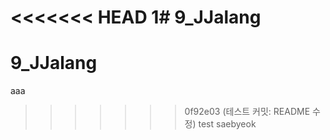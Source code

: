 <<<<<<< HEAD
1# 9_JJalang
=======
# 9_JJalang

aaa
>>>>>>> 0f92e03 (테스트 커밋: README 수정)
test saebyeok

